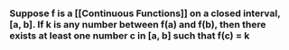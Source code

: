 ### Suppose f is a [[Continuous Functions]] on a closed interval, \[a, b]. If k is any number between f(a) and f(b), then there exists at least one number c in \[a, b] such that f(c) = k

